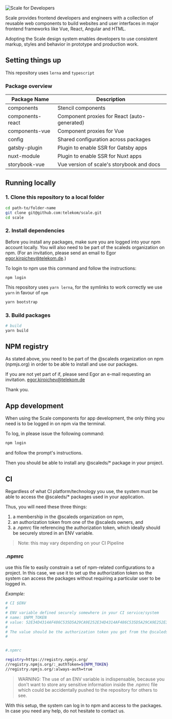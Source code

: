 ![Scale for Developers](assets/1_setup/3_scale-for-developers/Scale-for-developers.png)

Scale provides frontend developers and engineers with a collection of reusable web components to build websites and user interfaces in major frontend frameworks like Vue, React, Angular and HTML.

Adopting the Scale design system enables developers to use consistent markup, styles and behavior in prototype and production work.

## Setting things up

This repository uses `lerna` and `typescript`

### Package overview

| Package Name     | Description                                  |
| ---------------- | -------------------------------------------- |
| components       | Stencil components                           |
| components-react | Component proxies for React (auto-generated) |
| components-vue   | Component proxies for Vue                    |
| config           | Shared configuration across packages         |
| gatsby-plugin    | Plugin to enable SSR for Gatsby apps         |
| nuxt-module      | Plugin to enable SSR for Nuxt apps           |
| storybook-vue    | Vue version of scale's storybook and docs    |

## Running locally

### 1. Clone this repository to a local folder

```bash
cd path-to/folder-name
git clone git@github.com:telekom/scale.git
cd scale
```

### 2. Install dependencies

Before you install any packages, make sure you are logged into your npm account locally. You will also need to be part of the scaleds organization on npm. (For an invitation, please send an email to Egor egor.kirpichev@telekom.de.)

To login to npm use this command and follow the instructions:

```
npm login
```

This repository uses `yarn lerna`, for the symlinks to work correctly we use `yarn` in favour of `npm`

```bash
yarn bootstrap
```

### 3. Build packages

```bash
# build
yarn build
```

## NPM registry

As stated above, you need to be part of the @scaleds organization on npm (npmjs.org) in order to be able to install and use our packages.

If you are not yet part of if, please send Egor an e-mail requesting an invitation. egor.kirpichev@telekom.de

Thank you.

## App development

When using the Scale components for app development, the only thing you need is to be logged in on npm via the terminal.

To log, in please issue the following command:

```bash
npm login
```

and follow the prompt's instructions.

Then you should be able to install any @scaleds/\* package in your project.

## CI

Regardless of what CI platform/technology you use, the system must be able to access the @scaleds/\* packages used in your application.

Thus, you will need these three things:

1.	a membership in the @scaleds organization on npm,
2.	an authorization token from one of the @scaleds owners, and
3.	a .npmrc file referencing the authorization token, which ideally should be securely stored in an ENV variable.


> Note: this may vary depending on your CI Pipeline

### .npmrc

use this file to easily constrain a set of npm-related configurations to a project. In this case, we use it to set up the authorization token so the system can access the packages without requiring a particular user to be logged in.

_Example:_

```bash
# CI $ENV
#
# ENV variable defined securely somewhere in your CI service/system
# name: $NPM_TOKEN
# value: 52E34D4314AF486C535D5A29CA9E252E34D4314AF486C535D5A29CA9E252E34D4314AF486C535D5A29CA9E2
#
# The value should be the authorization token you got from the @scaleds organisation owner!!!
#


#.npmrc

registry=https://registry.npmjs.org/
//registry.npmjs.org/:_authToken=${NPM_TOKEN}
//registry.npmjs.org/:always-auth=true

```

> WARNING: The use of an ENV variable is indispensable, because you don't want to store any sensitive information inside the .npmrc file which could be accidentally pushed to the repository for others to see.

With this setup, the system can log in to npm and access to the packages. In case you need any help, do not hesitate to contact us.